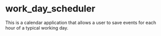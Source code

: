 # work_day_scheduler
This is a calendar application that allows a user to save events for each hour of a typical working day. 
